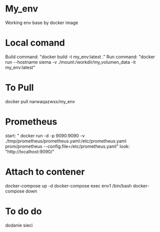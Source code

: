 # My_env

Working env base by docker image

# Local comand

Build command: "docker build -t my_env:latest ."
Run command: "docker run --hostname siema -v ./mount:/workdir/my_volumen_data -it my_env:latest"

# To Pull

docker pull narwaqazwsx/my_env

# Prometheus

start: " docker run -d -p 9090:9090 -v ./tmp/prometheus/prometheus.yaml:/etc/prometheus.yaml prom/prometheus --config.file=/etc/prometheus.yaml"
look: "http://localhost:9090/"

# Attach to contener

docker-compose up -d
docker-compose exec env1 /bin/bash
docker-compose down

# To do do

dodanie sieci
